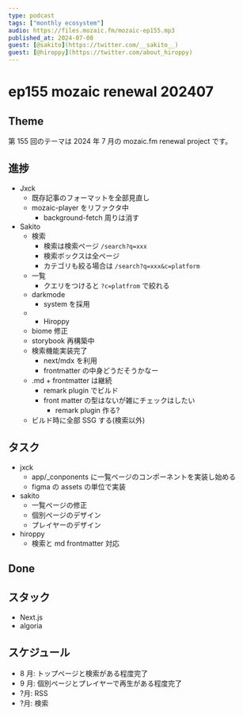 ```yaml
---
type: podcast
tags: ["monthly ecosystem"]
audio: https://files.mozaic.fm/mozaic-ep155.mp3
published_at: 2024-07-08
guest: [@sakito](https://twitter.com/__sakito__)
guest: [@hiroppy](https://twitter.com/about_hiroppy)
---
```


# ep155 mozaic renewal 202407

## Theme

第 155 回のテーマは 2024 年 7 月の mozaic.fm renewal project です。


## 進捗

- Jxck
  - 既存記事のフォーマットを全部見直し
  - mozaic-player をリファクタ中
    - background-fetch 周りは消す
- Sakito
  - 検索
    - 検索は検索ページ `/search?q=xxx`
    - 検索ボックスは全ページ
    - カテゴリも絞る場合は `/search?q=xxx&c=platform`
  - 一覧
    - クエリをつけると `?c=platfrom` で絞れる
  - darkmode
    - system を採用
  - - Hiroppy
  - biome 修正
  - storybook 再構築中
  - 検索機能実装完了
    - next/mdx を利用
    - frontmatter の中身どうだそうかなー
  - .md + frontmatter は継続
    - remark plugin でビルド
    - front matter の型はないが雑にチェックはしたい
      - remark plugin 作る?
  - ビルド時に全部 SSG する(検索以外)


## タスク

- jxck
  - app/\_conponents に一覧ページのコンポーネントを実装し始める
  - figma の assets の単位で実装
- sakito
  - 一覧ページの修正
  - 個別ページのデザイン
  - プレイヤーのデザイン
- hiroppy
  - 検索と md frontmatter 対応


## Done


## スタック

- Next.js
- algoria


## スケジュール

- 8 月: トップページと検索がある程度完了
- 9 月: 個別ページとプレイヤーで再生がある程度完了
- ?月: RSS
- ?月: 検索